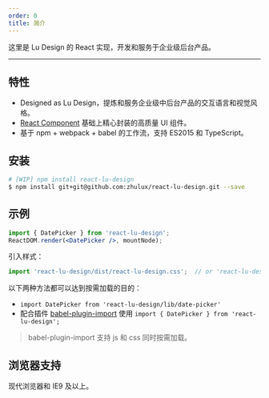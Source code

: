 ```yaml
---
order: 0
title: 简介
---
```


这里是 Lu Design 的 React 实现，开发和服务于企业级后台产品。

---

## 特性

- Designed as Lu Design，提炼和服务企业级中后台产品的交互语言和视觉风格。
- [React Component](http://react-component.github.io/badgeboard/) 基础上精心封装的高质量 UI 组件。
- 基于 npm + webpack + babel 的工作流，支持 ES2015 和 TypeScript。

## 安装

```bash
# [WIP] npm install react-lu-design
$ npm install git+git@github.com:zhulux/react-lu-design.git --save
```

## 示例

```jsx
import { DatePicker } from 'react-lu-design';
ReactDOM.render(<DatePicker />, mountNode);
```

引入样式：

```jsx
import 'react-lu-design/dist/react-lu-design.css';  // or 'react-lu-design/dist/react-lu-design.scss'
```

以下两种方法都可以达到按需加载的目的：

- `import DatePicker from 'react-lu-design/lib/date-picker'`
- 配合插件 [babel-plugin-import](https://github.com/ant-design/babel-plugin-import) 使用 `import { DatePicker } from 'react-lu-design';`

> babel-plugin-import 支持 js 和 css 同时按需加载。

## 浏览器支持

现代浏览器和 IE9 及以上。
